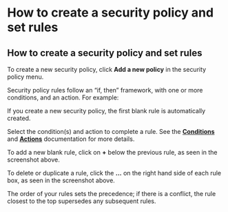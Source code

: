 # How to create a security policy and set rules

## How to create a security policy and set rules

To create a new security policy, click **Add a new policy** in the security policy menu.

Security policy rules follow an “if, then” framework, with one or more conditions, and an action. For example:

If you create a new security policy, the first blank rule is automatically created.

Select the condition\(s\) and action to complete a rule. See the [**Conditions**](https://support.snyk.io/hc/en-us/articles/360014476597) and [**Actions**](https://support.snyk.io/hc/en-us/articles/360014571438) documentation for more details.

To add a new blank rule, click on **+** below the previous rule, as seen in the screenshot above.

To delete or duplicate a rule, click the **…** on the right hand side of each rule box, as seen in the screenshot above.

The order of your rules sets the precedence; if there is a conflict, the rule closest to the top supersedes any subsequent rules.

